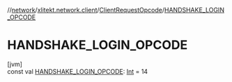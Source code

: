 //[network](../../../index.md)/[xlitekt.network.client](../index.md)/[ClientRequestOpcode](index.md)/[HANDSHAKE_LOGIN_OPCODE](-h-a-n-d-s-h-a-k-e_-l-o-g-i-n_-o-p-c-o-d-e.md)

# HANDSHAKE_LOGIN_OPCODE

[jvm]\
const val [HANDSHAKE_LOGIN_OPCODE](-h-a-n-d-s-h-a-k-e_-l-o-g-i-n_-o-p-c-o-d-e.md): [Int](https://kotlinlang.org/api/latest/jvm/stdlib/kotlin/-int/index.html) = 14
